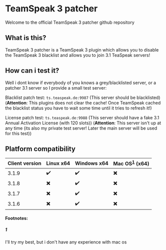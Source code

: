 # TeamSpeak 3 patcher
Welcome to the official TeamSpeak 3 patcher github repository

## What is this?
TeamSpeak 3 patcher is a TeamSpeak 3 plugin which allows you to disable the TeamSpeak 3 blacklist and allows you to join 3.1 TeaSpeak servers!

## How can i test it?
Well i dont know if everybody of you knows a grey/blacklisted server, or a patcher 3.1 server so I provide a small test server:

Blacklist patch test: `ts.teaspeak.de:9987` (This server should be blacklisted)
(**Attention**: This plugins does not clear the cache! Once TeamSpeak cached the blacklist status you have to wait some time until it tries to refresh it!)

License patch test: `ts.teaspeak.de:9988` (This server should have a fake 3.1 Annual Activation License (with 120 slots))
(**Attention**: This server isn't up at any time (its also my private test server! Later the main server will be used for this test))
## Platform compatibility

| Client version | Linux x64 | Windows x64 | Mac OS<sup id="a1">[1](#Mac-OS)</sup> (x64) |
| --- | --- | --- | --- |
| 3.1.9 | :heavy_check_mark: | :heavy_check_mark: | :heavy_multiplication_x: |
| 3.1.8 | :heavy_multiplication_x: | :heavy_check_mark: | :heavy_multiplication_x: |
| 3.1.7 | :heavy_multiplication_x: | :heavy_check_mark: | :heavy_multiplication_x: |
| 3.1.6 | :heavy_multiplication_x: | :heavy_check_mark: | :heavy_multiplication_x: |

#### Footnotes:
##### 1
I'll try my best, but i don't have any experience with mac os